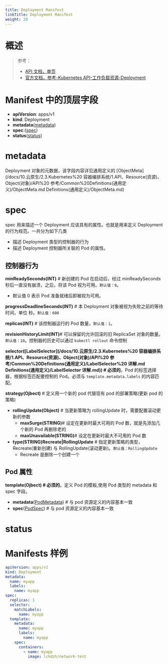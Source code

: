 ```yaml
---
title: Deployment Manifest
linkTitle: Deployment Manifest
weight: 20
---
```


# 概述

> 参考：
>
> - [API 文档，单页](https://kubernetes.io/docs/reference/generated/kubernetes-api/v1.21/#deployment-v1-apps)
> - [官方文档，参考-Kubernetes API-工作负载资源-Deployment](https://kubernetes.io/docs/reference/kubernetes-api/workload-resources/deployment-v1/)

# Manifest 中的顶层字段

- **apiVersion**: apps/v1
- **kind**: Deployment
- **metadata**([metadata](#metadata))
- **spec**:([spec](#spec))
- **status**([status](#status))

# metadata

Deployment 对象的元数据，该字段内容详见通用定义的 [ObjectMeta](/docs/10.云原生/2.3.Kubernetes%20 容器编排系统/1.API、Resource(资源)、Object(对象)/API%20 参考/Common%20Definitions(通用定义)/ObjectMeta.md Definitions(通用定义)/ObjectMeta.md)

# spec

spec 用来描述一个 Deployment 应该具有的属性。也就是用来定义 Deployment 的行为规范。一共分为如下几类

- 描述 Deployment 类型的控制器的行为
- 描述 Deployment 控制器所关联的 Pod 的属性。

## 控制器行为

**minReadySeconds(INT)** # 新创建的 Pod 在启动后，经过 minReadySeconds 秒后一直没有崩溃，之后，将该 Pod 视为可用。`默认值：0`。

- 默认值 0 表示 Pod 准备就绪后即被视为可用。

**progressDeadlineSeconds(INT)** # 本 Deployment 对象被视为失败之前的等待时间，单位 秒。`默认值：600`

**replicas(INT)** # 该控制器运行的 Pod 数量，`默认值：1`。

**revisionHistoryLimit(INT)**# 可以保留的允许回滚的旧 ReplicaSet 对象的数量。`默认值：10`。控制器的历史可以通过 `kubectl rollout` 命令控制

**selector([LabelSelector](/docs/10.云原生/2.3.Kubernetes%20 容器编排系统/1.API、Resource(资源)、Object(对象)/API%20 参考/Common%20Definitions(通用定义)/LabelSelector%20 详解.md Definitions(通用定义)/LabelSelector 详解.md)) # 必须的**。Pod 的标签选择器，根据标签匹配要控制的 Pod。必须与 `template.metadata.labels` 的内容匹配。

**strategy(Ojbect)** # 定义用一个新的 pod 代替现有 pod 的部署策略(更新 pod 的策略)

- **rollingUpdate(Object)** # 当更新策略为 rollingUpdate 时，需要配置滚动更新的参数
  - **maxSurge(STRING)**# 设定在更新时最大可用的 Pod 数，就是先添加几个新的 Pod 再删除老的
  - **maxUnavailable(STRING)**# 设定在更新时最大不可用的 Pod 数
- **type(STRING)Recreate|RollingUpdate** # 指定更新策略的类型，Recreate(重新创建) 与 RollingUpdate(滚动更新)。`默认值：RollingUpdate`
  - Recreate 是删除一个创建一个

## Pod 属性

**template(Ojbect) # 必须的**。定义 Pod 的模板,使用 Pod 类型的 metadata 和 spec 字段。

- **metadata**([PodMetadata](/docs/10.云原生/Kubernetes/API%20Resource%20与%20Object/API%20参考/工作负载资源/Pod%20Manifest.md#metadata)) # 与 pod 资源定义的内容基本一致
- **spec**([PodSpec](/docs/10.云原生/Kubernetes/API%20Resource%20与%20Object/API%20参考/工作负载资源/Pod%20Manifest.md#spec)) # 与 pod 资源定义的内容基本一致

# status

# Manifests 样例

```yaml
apiVersion: apps/v1
kind: Deployment
metadata:
  name: myapp
  labels:
    name: myapp
spec:
  replicas: 1
  selector:
    matchLabels:
      name: myapp
  template:
    metadata:
      name: myapp
      labels:
        name: myapp
    spec:
      containers:
        - name: myapp
          image: lchdzh/network-test
```
